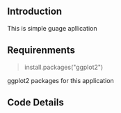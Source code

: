 ## Introduction 

This is simple guage apllication  

## Requirenments 

> install.packages("ggplot2")

ggplot2 packages for this application 

## Code Details 
